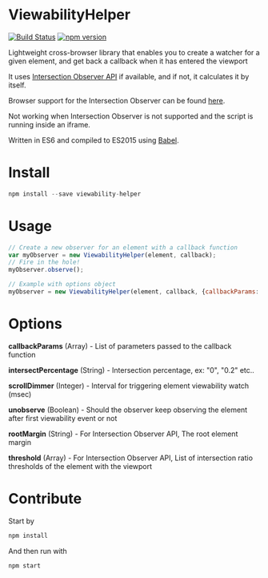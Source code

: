 # ViewabilityHelper

[![Build Status](https://travis-ci.org/outbrain/ViewabilityHelper.svg?branch=master)](https://travis-ci.org/outbrain/ViewabilityHelper) [![npm version](https://badge.fury.io/js/viewability-helper.svg)](https://badge.fury.io/js/viewability-helper)


Lightweight cross-browser library that enables you to create a watcher for a given element, and get back a callback when it has entered the viewport

It uses [Intersection Observer API](https://developer.mozilla.org/en-US/docs/Web/API/Intersection_Observer_API "Intersection Observer API") if available, and if not, it calculates it by itself.

Browser support for the Intersection Observer can be found [here](http://caniuse.com/#search=intersectionobserver "here").

Not working when Intersection Observer is not supported and the script is running inside an iframe.
 
Written in ES6 and compiled to ES2015 using [Babel](https://babeljs.io "Babel").

# Install

```js
npm install --save viewability-helper
```

# Usage

```js
// Create a new observer for an element with a callback function
var myObserver = new ViewabilityHelper(element, callback);
// Fire in the hole!
myObserver.observe();

// Example with options object
myObserver = new ViewabilityHelper(element, callback, {callbackParams: ['Element number 1']});

```


# Options

**callbackParams** (Array) - List of parameters passed to the callback function

**intersectPercentage** (String) - Intersection percentage, ex: "0", "0.2" etc..

**scrollDimmer** (Integer) - Interval for triggering element viewability watch (msec)

**unobserve** (Boolean) - Should the observer keep observing the element after first viewability event or not

**rootMargin** (String) - For Intersection Observer API, The root element margin

**threshold** (Array) - For Intersection Observer API, List of intersection ratio thresholds of the element with the viewport



# Contribute

Start by 
```js
npm install
```

And then run with
```js
npm start
```
